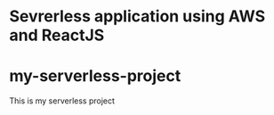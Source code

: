 # Sevrerless application using AWS and ReactJS
# my-serverless-project
This is my serverless project

